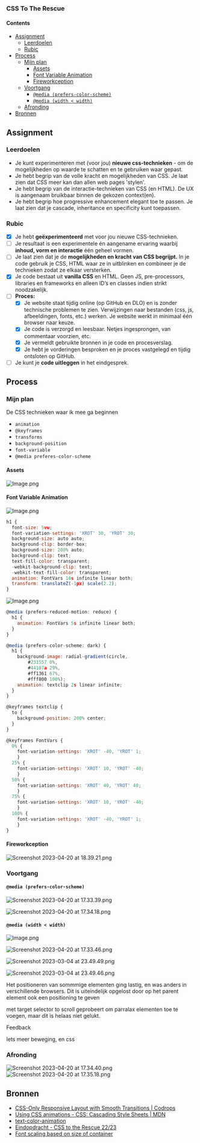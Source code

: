 ### CSS To The Rescue
> 
####  Contents  
- [Assignment](#assignment)
  - [Leerdoelen](#leerdoelen)
  - [Rubic](#rubic)
- [Process](#process)
  - [Mijn plan](#mijn-plan)
    - [Assets](#assets)
    - [Font Variable Animation](#font-variable-animation)
    - [Fireworkception](#fireworkception)
  - [Voortgang](#voortgang)
    - [`@media (prefers-color-scheme)`](#media-prefers-color-scheme)
    - [`@media (width < width)`](#media-width--width)
  - [Afronding](#afronding)
- [Bronnen](#bronnen)
  
## Assignment
 ### Leerdoelen  
   - Je kunt experimenteren met (voor jou) **nieuwe css-technieken** - om de mogelijkheden op waarde te schatten en te gebruiken waar gepast.
   - Je hebt begrip van de volle kracht en mogelijkheden van CSS. Je laat zien dat CSS meer kan dan allen web pages 'stylen'.
   - Je hebt begrip van de interactie-technieken van CSS (en HTML). De UX is aangenaam bruikbaar binnen de gekozen context(en).
   - Je hebt begrip hoe progressive enhancement elegant toe te passen. Je laat zien dat je cascade, inheritance en specificity kunt toepassen.
### Rubic
   - [x] Je hebt **geëxperimenteerd** met voor jou nieuwe CSS-technieken.
   - [ ] Je resultaat is een experimentele én aangename ervaring waarbij **inhoud, vorm en interactie** één geheel vormen.
   - [ ] Je laat zien dat je de **mogelijkheden en kracht van CSS begrijpt.** In je code gebruik je CSS, HTML waar ze in uitblinken en combineer je de technieken zodat ze elkaar versterken.
   - [x] Je code bestaat uit **vanilla CSS** en HTML. Geen JS, pre-processors, libraries en frameworks en alleen ID’s en classes indien strikt noodzakelijk.
   - [ ] **Proces:**
      - [x] Je website staat tijdig online (op GitHub en DLO) en is zonder technische problemen te zien. Verwijzingen naar bestanden (css, js, afbeeldingen, fonts, etc.) werken. Je website werkt in minimaal één browser naar keuze.
      - [x] Je code is verzorgd en leesbaar. Netjes ingesprongen, van commentaar voorzien, etc.
      - [x] Je vermeldt gebruikte bronnen in je code en procesverslag.
      - [x] Je hebt je vorderingen besproken en je proces vastgelegd en tijdig ontsloten op GitHub.
   - [ ] Je kunt je **code uitleggen** in het eindgesprek.

## Process

### Mijn plan

De CSS technieken waar ik mee ga beginnen
- `animation`
- `@keyframes`
- `transforms`
- `background-position`
- `font-variable`
- `@media preferes-color-scheme`

#### Assets
![Image.png](README.assets/Image.png)


#### Font Variable Animation

![Image.png](README.assets/Image%20(2).png)

```javascript
h1 {
  font-size: 5vw;
  font-variation-settings: 'XROT' 30, 'YROT' 30;
  background-size: auto auto;
  background-clip: border-box;
  background-size: 200% auto;
  background-clip: text;
  text-fill-color: transparent;
  -webkit-background-clip: text;
  -webkit-text-fill-color: transparent;
  animation: FontVars 10s infinite linear both;
  transform: translateZ(-1px) scale(2.2);
}
```

![Image.png](README.assets/Image%20(3).png)

```javascript
@media (prefers-reduced-motion: reduce) {
  h1 {
    animation: FontVars 5s infinite linear both;
  }
}

@media (prefers-color-scheme: dark) {
  h1 {
    background-image: radial-gradient(circle,
        #231557 0%,
        #44107a 29%,
        #ff1361 67%,
        #fff800 100%);
    animation: textclip 2s linear infinite;
  }
}

@keyframes textclip {
  to {
    background-position: 200% center;
  }
}

@keyframes FontVars {
  0% {
    font-variation-settings: 'XROT' -40, 'YROT' 1;
	}
  25% {
    font-variation-settings: 'XROT' 10, 'YROT' -40;
	}
  50% {
    font-variation-settings: 'XROT' 40, 'YROT' 40;
	}
  75% {
    font-variation-settings: 'XROT' 10, 'YROT' -40;
	}
  100% {
    font-variation-settings: 'XROT' -40, 'YROT' 1;
	}
}
```
#### Fireworkception

![Screenshot 2023-04-20 at 18.39.21.png](README.assets/Screenshot%202023-04-20%20at%2018.39.21.png)

### Voortgang

#### `@media (prefers-color-scheme)`

![Screenshot 2023-04-20 at 17.33.39.png](README.assets/Screenshot%202023-04-20%20at%2017.33.39.png)

![Screenshot 2023-04-20 at 17.34.18.png](README.assets/Screenshot%202023-04-20%20at%2017.34.18.png)

#### `@media (width < width)`

![Image.png](README.assets/Image%20(4).png)

![Screenshot 2023-04-20 at 17.33.46.png](README.assets/Screenshot%202023-04-20%20at%2017.33.46.png)

![Screenshot 2023-03-04 at 23.49.49.png](README.assets/Screenshot%202023-03-04%20at%2023.49.49.png)

![Screenshot 2023-03-04 at 23.49.46.png](README.assets/Screenshot%202023-03-04%20at%2023.49.46.png)

Het positioneren van sommmige elementen ging lastig, en was anders in verschillende browsers. Dit is uiteindelijk opgelost door op het parent element ook een positioning te geven

met target selector to scroll geprobeert om parralax elementen toe te voegen, maar dit is helaas niet gelukt.

Feedback

Iets meer beweging, en css

### Afronding

![Screenshot 2023-04-20 at 17.34.40.png](README.assets/Screenshot%202023-04-20%20at%2017.34.40.png)
 ![Screenshot 2023-04-20 at 17.35.18.png](README.assets/Screenshot%202023-04-20%20at%2017.35.18.png)


## Bronnen  
- [CSS-Only Responsive Layout with Smooth Transitions | Codrops](https://tympanus.net/codrops/2012/06/12/css-only-responsive-layout-with-smooth-transitions/)  
- [Using CSS animations - CSS: Cascading Style Sheets | MDN](https://developer.mozilla.org/en-US/docs/Web/CSS/CSS_Animations/Using_CSS_animations)  
- [text-color-animation](https://codepen.io/alvarotrigo/pen/PoKMyNO)  
- [Eindopdracht - CSS to the Rescue 22/23](https://cmda-minor-web.github.io/css-to-the-rescue-2223/index.html#vuurwerkshow)  
- [Font scaling based on size of container](https://stackoverflow.com/questions/16056591/font-scaling-based-on-size-of-container)

